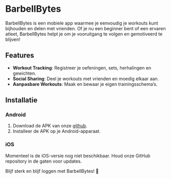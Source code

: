 # BarbellBytes

BarbellBytes is een mobiele app waarmee je eenvoudig je workouts kunt bijhouden en delen met vrienden. Of je nu een beginner bent of een ervaren atleet, BarbellBytes helpt je om je vooruitgang te volgen en gemotiveerd te blijven!

## Features

- **Workout Tracking**: Registreer je oefeningen, sets, herhalingen en gewichten.
- **Social Sharing**: Deel je workouts met vrienden en moedig elkaar aan.
- **Aanpasbare Workouts**: Maak en bewaar je eigen trainingsschema’s.

## Installatie

### Android
1. Download de APK van onze [github](https://github.com/MatthijsSchoonen/BarbellBytesMobileReleases).
2. Installeer de APK op je Android-apparaat.

### iOS
Momenteel is de iOS-versie nog niet beschikbaar. Houd onze GitHub repository in de gaten voor updates.


Blijf sterk en blijf loggen met BarbellBytes! 💪

